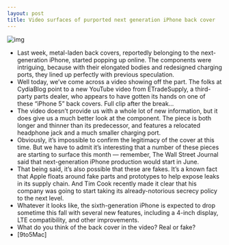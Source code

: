 ```yaml
---
layout: post
title: Video surfaces of purported next generation iPhone back cover
---
```

![img](http://media.idownloadblog.com/wp-content/uploads/2012/06/iphone-5-back-cover.jpg)
* Last week, metal-laden back covers, reportedly belonging to the next-generation iPhone, started popping up online. The components were intriguing, because with their elongated bodies and redesigned charging ports, they lined up perfectly with previous speculation.
* Well today, we’ve come across a video showing off the part. The folks at CydiaBlog point to a new YouTube video from ETradeSupply, a third-party parts dealer, who appears to have gotten its hands on one of these “iPhone 5” back covers. Full clip after the break…
* The video doesn’t provide us with a whole lot of new information, but it does give us a much better look at the component. The piece is both longer and thinner than its predecessor, and features a relocated headphone jack and a much smaller charging port.
* Obviously, it’s impossible to confirm the legitimacy of the cover at this time. But we have to admit it’s interesting that a number of these pieces are starting to surface this month — remember, The Wall Street Journal said that next-generation iPhone production would start in June.
* That being said, it’s also possible that these are fakes. It’s a known fact that Apple floats around fake parts and prototypes to help expose leaks in its supply chain. And Tim Cook recently made it clear that his company was going to start taking its already-notorious secrecy policy to the next level.
* Whatever it looks like, the sixth-generation iPhone is expected to drop sometime this fall with several new features, including a 4-inch display, LTE compatibility, and other improvements.
* What do you think of the back cover in the video? Real or fake?
* [9to5Mac]

